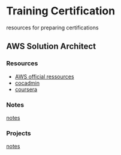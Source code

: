 # Training Certification
resources for preparing certifications

## AWS Solution Architect 
### Resources
- [AWS official ressources](https://aws.amazon.com/fr/certification/certified-solutions-architect-associate/#exam-prep)
- [cocadmin](https://cours.cocadmin.com/view/courses/formation-aws-gratuite)
- [coursera](https://www.coursera.org/professional-certificates/aws-cloud-solutions-architect?utm_medium=sem&utm_source=gg&utm_campaign=b2c_emea_x_multi_ftcof_career-academy_cx_dr_bau_gg_pmax_gc_s1_en_m_hyb_23-12_x&campaignid=20858198824&adgroupid=&device=c&keyword=&matchtype=&network=x&devicemodel=&creativeid=&assetgroupid=6490027433&targetid=&extensionid=&placement=&gad_source=1&gad_campaignid=20854471652&gclid=CjwKCAjw3_PCBhA2EiwAkH_j4v1L8BKFKPTLPSBzaiiJgXOns_IQS6TydgmAOAIRF8nKHlgSqOY_PBoCKpQQAvD_BwE)

### Notes
[notes]()

### Projects
[notes]()
